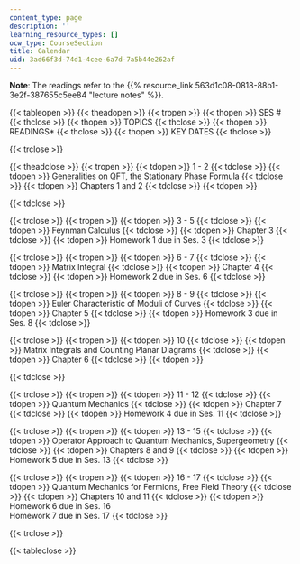 ```yaml
---
content_type: page
description: ''
learning_resource_types: []
ocw_type: CourseSection
title: Calendar
uid: 3ad66f3d-74d1-4cee-6a7d-7a5b44e262af
---
```


**Note**: The readings refer to the {{% resource_link 563d1c08-0818-88b1-3e2f-387655c5ee84 "lecture notes" %}}.

{{< tableopen >}}
{{< theadopen >}}
{{< tropen >}}
{{< thopen >}}
SES #
{{< thclose >}}
{{< thopen >}}
TOPICS
{{< thclose >}}
{{< thopen >}}
READINGS\*
{{< thclose >}}
{{< thopen >}}
KEY DATES
{{< thclose >}}

{{< trclose >}}

{{< theadclose >}}
{{< tropen >}}
{{< tdopen >}}
1 - 2
{{< tdclose >}}
{{< tdopen >}}
Generalities on QFT, the Stationary Phase Formula
{{< tdclose >}}
{{< tdopen >}}
Chapters 1 and 2
{{< tdclose >}}
{{< tdopen >}}

{{< tdclose >}}

{{< trclose >}}
{{< tropen >}}
{{< tdopen >}}
3 - 5
{{< tdclose >}}
{{< tdopen >}}
Feynman Calculus
{{< tdclose >}}
{{< tdopen >}}
Chapter 3
{{< tdclose >}}
{{< tdopen >}}
Homework 1 due in Ses. 3
{{< tdclose >}}

{{< trclose >}}
{{< tropen >}}
{{< tdopen >}}
6 - 7
{{< tdclose >}}
{{< tdopen >}}
Matrix Integral
{{< tdclose >}}
{{< tdopen >}}
Chapter 4
{{< tdclose >}}
{{< tdopen >}}
Homework 2 due in Ses. 6
{{< tdclose >}}

{{< trclose >}}
{{< tropen >}}
{{< tdopen >}}
8 - 9
{{< tdclose >}}
{{< tdopen >}}
Euler Characteristic of Moduli of Curves
{{< tdclose >}}
{{< tdopen >}}
Chapter 5
{{< tdclose >}}
{{< tdopen >}}
Homework 3 due in Ses. 8
{{< tdclose >}}

{{< trclose >}}
{{< tropen >}}
{{< tdopen >}}
10
{{< tdclose >}}
{{< tdopen >}}
Matrix Integrals and Counting Planar Diagrams
{{< tdclose >}}
{{< tdopen >}}
Chapter 6
{{< tdclose >}}
{{< tdopen >}}

{{< tdclose >}}

{{< trclose >}}
{{< tropen >}}
{{< tdopen >}}
11 - 12
{{< tdclose >}}
{{< tdopen >}}
Quantum Mechanics
{{< tdclose >}}
{{< tdopen >}}
Chapter 7
{{< tdclose >}}
{{< tdopen >}}
Homework 4 due in Ses. 11
{{< tdclose >}}

{{< trclose >}}
{{< tropen >}}
{{< tdopen >}}
13 - 15
{{< tdclose >}}
{{< tdopen >}}
Operator Approach to Quantum Mechanics, Supergeometry
{{< tdclose >}}
{{< tdopen >}}
Chapters 8 and 9
{{< tdclose >}}
{{< tdopen >}}
Homework 5 due in Ses. 13
{{< tdclose >}}

{{< trclose >}}
{{< tropen >}}
{{< tdopen >}}
16 - 17
{{< tdclose >}}
{{< tdopen >}}
Quantum Mechanics for Fermions, Free Field Theory
{{< tdclose >}}
{{< tdopen >}}
Chapters 10 and 11
{{< tdclose >}}
{{< tdopen >}}
Homework 6 due in Ses. 16  
Homework 7 due in Ses. 17
{{< tdclose >}}

{{< trclose >}}

{{< tableclose >}}